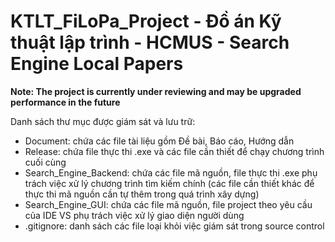 # KTLT_FiLoPa_Project - Đồ án Kỹ thuật lập trình - HCMUS - Search Engine Local Papers

**Note: The project is currently under reviewing and may be upgraded performance in the future**

Danh sách thư mục được giám sát và lưu trữ:

  + Document: chứa các file tài liệu gồm Đề bài, Báo cáo, Hướng dẫn
  + Release: chứa file thực thi .exe và các file cần thiết để chạy chương trình cuối cùng
  + Search_Engine_Backend: chứa các file mã nguồn, file thực thi .exe phụ trách việc xử lý chương trình tìm kiếm chính (các file cần thiết khác để thực thi mã nguồn cần tự thêm trong quá trình xây dựng)
  + Search_Engine_GUI: chứa các file mã nguồn, file project theo yêu cầu của IDE VS phụ trách việc xử lý giao diện người dùng
  + .gitignore: danh sách các file loại khỏi việc giám sát trong source control
